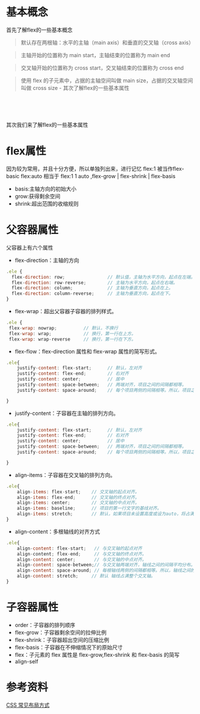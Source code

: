 # 基本概念
首先了解flex的一些基本概念
> 默认存在两根轴：水平的主轴（main axis）和垂直的交叉轴（cross axis）

> 主轴开始的位置称为 main start，主轴结束的位置称为 main end

> 交叉轴开始的位置称为 cross start，交叉轴结束的位置称为 cross end

> 使用 flex 的子元素中，占据的主轴空间叫做 main size，占据的交叉轴空间叫做 cross size
    - 其次了解flex的一些基本属性

<br/><br/><br/>

其次我们来了解flex的一些基本属性

# flex属性
因为较为常用，并且十分方便，所以单独列出来，进行记忆
flex:1 被当作flex-basic
flex:auto 相当于 flex:1 1 auto ,flex-grow | flex-shrink | flex-basis
- basis:主轴方向的初始大小
- grow:获得剩余空间
- shrink:超出范围的收缩规则

# 父容器属性

父容器上有六个属性

- flex-direction：主轴的方向
```javascript
.ele {
  flex-direction: row;                // 默认值，主轴为水平方向，起点在左端。
  flex-direction: row-reverse;        // 主轴为水平方向，起点在右端。
  flex-direction: column;             // 主轴为垂直方向，起点在上。
  flex-direction: column-reverse;     // 主轴为垂直方向，起点在下。
}
```
- flex-wrap：超出父容器子容器的排列样式。
```javascript
.ele {
 flex-wrap: nowrap;          // 默认，不换行
 flex-wrap: wrap;            // 换行，第一行在上方。
 flex-wrap: wrap-reverse     // 换行，第一行在下方。
```
- flex-flow：flex-direction 属性和 flex-wrap 属性的简写形式。
```javascript
.ele{
    justify-content: flex-start;      // 默认，左对齐
    justify-content: flex-end;        // 右对齐
    justify-content: center;          // 居中
    justify-content: space-between;   // 两端对齐，项目之间的间隔都相等。
    justify-content: space-around;    // 每个项目两侧的间隔相等。所以，项目之间的间隔比项目与边框的间隔大一倍。

}
```
- justify-content：子容器在主轴的排列方向。
```javascript
.ele{
    justify-content: flex-start;      // 默认，左对齐
    justify-content: flex-end;        // 右对齐
    justify-content: center;          // 居中
    justify-content: space-between;   // 两端对齐，项目之间的间隔都相等。
    justify-content: space-around;    // 每个项目两侧的间隔相等。所以，项目之间的间隔比项目与边框的间隔大一倍。

}
```
- align-items：子容器在交叉轴的排列方向。
```javascript
.ele{
    align-items: flex-start;    // 交叉轴的起点对齐。
    align-items: flex-end;      // 交叉轴的终点对齐。
    align-items: center;        // 交叉轴的中点对齐。
    align-items: baseline;      // 项目的第一行文字的基线对齐。
    align-items: stretch;       // 默认，如果项目未设置高度或设为auto，将占满整个容器的高度。
}
```
- align-content：多根轴线的对齐方式
```javascript
.ele{
    align-content: flex-start;   // 与交叉轴的起点对齐
    align-content; flex-end;     // 与交叉轴的终点对齐。
    align-content: center;       // 与交叉轴的中点对齐。
    align-content: space-between;// 与交叉轴两端对齐，轴线之间的间隔平均分布。
    align-content: space-around; // 每根轴线两侧的间隔都相等。所以，轴线之间的间隔比轴线与边框的间隔大一倍。
    align-content: stretch;     // 默认 轴线占满整个交叉轴。
}
```
# 子容器属性
- order：子容器的排列顺序
- flex-grow：子容器剩余空间的拉伸比例
- flex-shrink：子容器超出空间的压缩比例
- flex-basis：子容器在不伸缩情况下的原始尺寸
- flex：子元素的 flex 属性是 flex-grow,flex-shrink 和  flex-basis 的简写
- align-self


# 参考资料
[CSS 常见布局方式](https://juejin.cn/post/6844903491891118087)